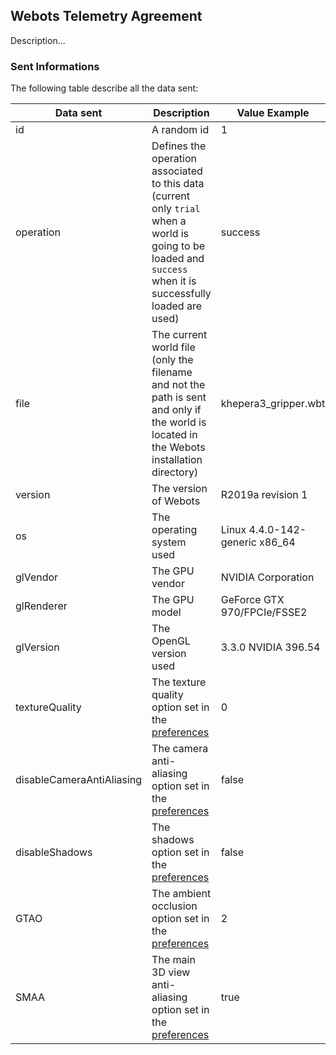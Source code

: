 ## Webots Telemetry Agreement

Description...

### Sent Informations
The following table describe all the data sent:

| Data sent                 | Description                                                                                                                                                   | Value Example                  |
| ------------------------- | ------------------------------------------------------------------------------------------------------------------------------------------------------------- | ------------------------------ |
| id                        | A random id                                                                                                                                                   | 1                              |
| operation                 | Defines the operation associated to this data (current only `trial` when a world is going to be loaded and `success` when it is successfully loaded are used) | success                        |
| file                      | The current world file (only the filename and not the path is sent and only if the world is located in the Webots installation directory)                     | khepera3_gripper.wbt           |
| version                   | The version of Webots                                                                                                                                         | R2019a revision 1              |
| os                        | The operating system used                                                                                                                                     | Linux 4.4.0-142-generic x86_64 |
| glVendor                  | The GPU vendor                                                                                                                                                | NVIDIA Corporation             |
| glRenderer                | The GPU model                                                                                                                                                 | GeForce GTX 970/FPCIe/FSSE2    |
| glVersion                 | The OpenGL version used                                                                                                                                       | 3.3.0 NVIDIA 396.54            |
| textureQuality            | The texture quality option set in the [preferences](preferences.md#opengl)                                                                                    | 0                              |
| disableCameraAntiAliasing | The camera anti-aliasing option set in the [preferences](preferences.md#opengl)                                                                               | false                          |
| disableShadows            | The shadows option set in the [preferences](preferences.md#opengl)                                                                                            | false                          |
| GTAO                      | The ambient occlusion option set in the [preferences](preferences.md#opengl)                                                                                  | 2                              |
| SMAA                      | The main 3D view anti-aliasing option set in the [preferences](preferences.md#opengl)                                                                         | true                           |
